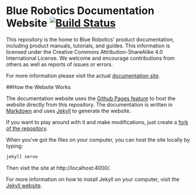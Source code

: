 Blue Robotics Documentation Website [![Build Status](https://travis-ci.org/bluerobotics/bluerobotics.github.io.svg?branch=master)](https://travis-ci.org/bluerobotics/bluerobotics.github.io)
===================================

This repository is the home to Blue Robotics' product documentation, including product manuals, tutorials, and guides. This information is licensed under the Creative Commons Attribution-ShareAlike 4.0 International License. We welcome and encourage contributions from others as well as reports of issues or errors.

For more information please visit the actual [documentation site](http://docs.bluerobotics.com/).

##How the Website Works

The documentation website uses the [Github Pages feature](https://pages.github.com/) to host the website directly from this repository. The documentation is written in [Markdown](https://help.github.com/articles/markdown-basics/) and uses [Jekyll](http://jekyllrb.com/) to generate the website.

If you want to play around with it and make modifications, just create a [fork of the repository](https://github.com/bluerobotics/bluerobotics.github.io/fork).

When you've got the files on your computer, you can host the site locally by typing:

```bash
jekyll serve
```

Then visit the site at http://localhost:4000/.

For more information on how to install Jekyll on your computer, visit the [Jekyll website](http://jekyllrb.com/).
